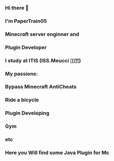 ### Hi there 👋
### I'm PaperTrain05
### Minecraft server enginner and 
### Plugin Developer
### I study at ITIS (ISS.Meucci 🇮🇹)
### My passions:
### Bypass Minecraft AntiCheats
### Ride a bicycle
### Plugin Developing
### Gym
### etc
### Here you Will find some Java Plugin for Mc
<!--
**PaperTrain05/PaperTrain05** is a ✨ _special_ ✨ repository because its `README.md` (this file) appears on your GitHub profile.

Here are some ideas to get you started:

- 🔭 I’m currently working on SlayerMc Minecraft server
- 🌱 I’m currently learning machine learning and python
- 💬 Ask me about ...
- 📫 How to reach me: 
Discord: 
- 😄 Pronouns: ...
- ⚡ Fun fact: ...
-->
